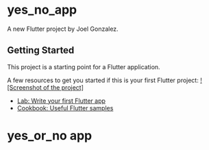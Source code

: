 # yes_no_app

A new Flutter project by Joel Gonzalez.

## Getting Started

This project is a starting point for a Flutter application.

A few resources to get you started if this is your first Flutter project:
[![Screenshot of the project]](<screenshot.png>)
- [Lab: Write your first Flutter app](https://docs.flutter.dev/get-started/codelab)
- [Cookbook: Useful Flutter samples](https://docs.flutter.dev/cookbook)
# yes_or_no app
